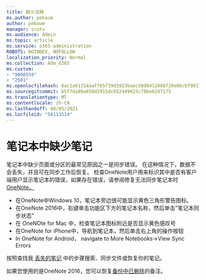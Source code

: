 ```yaml
---
title: 缺少注释
ms.author: pebaum
author: pebaum
manager: scotv
ms.audience: Admin
ms.topic: article
ms.service: o365-administration
ROBOTS: NOINDEX, NOFOLLOW
localization_priority: Normal
ms.collection: Adm_O365
ms.custom:
- "9000559"
- "2501"
ms.openlocfilehash: 6ac1a61154aaff65f39d3923baec50d8412088f20e0bcbf991724bb6fa469d62
ms.sourcegitcommit: b5f7da89a650d2915dc652449623c78be6247175
ms.translationtype: MT
ms.contentlocale: zh-CN
ms.lasthandoff: 08/05/2021
ms.locfileid: "54113514"
---
```

# <a name="missing-notes-in-notebook"></a>笔记本中缺少笔记

笔记本中缺少页面或分区的最常见原因之一是同步错误。 在这种情况下，数据不会丢失，并且可在同步工作后恢复。 检查OneNote用户用来标识其中是否有客户端用户显示笔记本的错误，如果存在错误，请参阅修复无法同步笔记本时[OneNote。](https://support.office.com/article/299495ef-66d1-448f-90c1-b785a6968d45)

- 在OneNote中Windows 10，笔记本旁边很可能显示黄色三角形警告图标。
- 在OneNote 2016中，右键单击功能区下方的笔记本名称，然后单击"笔记本同步状态"
- 在 OneNOte for Mac 中，检查笔记本图标附近是否显示黄色感叹号
- 在OneNote for iPhone中，导航到笔记本，然后单击右上角的操作按钮
- In OneNote for Android， navigate to More Notebooks->View Sync Errors

按照查找我 [丢失的笔记](https://support.office.com/article/32cb2bd7-afe7-44d2-a711-398a88421287) 中的步骤搜索、同步文件或恢复你的笔记。

如果您使用的是OneNote 2016，您可以恢复[备份中已删除](https://support.office.com/article/32ed1036-74fd-4c21-bc28-033a486e6b14)的备注。